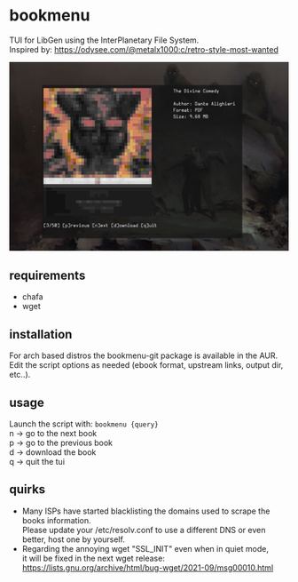 # bookmenu
TUI for LibGen using the InterPlanetary File System.  
Inspired by: https://odysee.com/@metalx1000:c/retro-style-most-wanted

![preview](preview.png)

## requirements
- chafa
- wget

## installation
For arch based distros the bookmenu-git package is available in the AUR.  
Edit the script options as needed (ebook format, upstream links, output dir, etc..).

## usage
Launch the script with: ```bookmenu {query}```   
n -> go to the next book  
p -> go to the previous book  
d -> download the book  
q -> quit the tui  

## quirks   
- Many ISPs have started blacklisting the domains used to scrape the books information.  
Please update your /etc/resolv.conf to use a different DNS or even better, host one by yourself.
- Regarding the annoying wget "SSL_INIT" even when in quiet mode,  
it will be fixed in the next wget release: https://lists.gnu.org/archive/html/bug-wget/2021-09/msg00010.html
